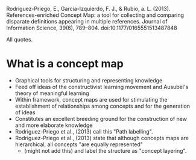 Rodriguez-Priego, E., Garcia-Izquierdo, F. J., & Rubio, a. L. (2013). References-enriched Concept Map: a tool for collecting and comparing disparate definitions appearing in multiple references. Journal of Information Science, 39(6), 789–804. doi:10.1177/0165551513487848

All quotes.

# What is a concept map

- Graphical tools for structuring and representing knowledge
- Feed off ideas of the constructivist learning movement and Ausubel's theory of meaningful learning
- Within framework, concept maps are used for stimulating the establishment of relationships among concepts and for the generation of ideas
- Constitutes an excellent breeding ground for the construction of new and more elaborate knowledge
- Rodriguez-Priego et al., (2013) call this "Path labelling".
- Rodriguez-Priego et al., (2013) state that although concepts maps are hierarchical, all concepts "are equally represented"
	- (might not add this) and label the structure as "concept layering".
